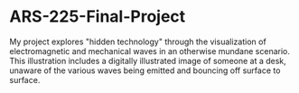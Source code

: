 # ARS-225-Final-Project
My project explores  "hidden technology" through the visualization of electromagnetic and mechanical waves in an otherwise mundane scenario. This illustration includes a digitally illustrated image of someone at a desk, unaware of the various waves being emitted and bouncing off surface to surface.
